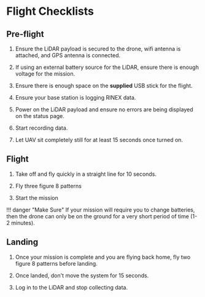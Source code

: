 # Flight Checklists

## Pre-flight

1. Ensure the LiDAR payload is secured to the drone, wifi antenna is attached, and GPS antenna is connected.

1. If using an external battery source for the LiDAR, ensure there is enough voltage for the mission.

1. Ensure there is enough space on the **supplied** USB stick for the flight.

1. Ensure your base station is logging RINEX data.

1. Power on the LiDAR payload and ensure no errors are being displayed on the status page.

1. Start recording data. 

1. Let UAV sit completely still for at least 15 seconds once turned on.

## Flight

1. Take off and fly quickly in a straight line for 10 seconds.

1. Fly three figure 8 patterns

1. Start the mission

!!! danger "Make Sure"
    If your mission will require you to change batteries, then the drone can only be on the ground for a very short period of time (1-2 minutes).

## Landing

1. Once your mission is complete and you are flying back home, fly two figure 8 patterns before landing.

1. Once landed, don't move the system for 15 seconds.

1. Log in to the LiDAR and stop collecting data.
